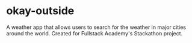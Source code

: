 # okay-outside

A weather app that allows users to search for the weather in major cities around the world. Created for Fullstack Academy's Stackathon project.
